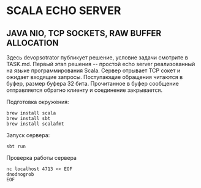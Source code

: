 # SCALA ECHO SERVER
## JAVA NIO, TCP SOCKETS, RAW BUFFER ALLOCATION

Здесь devopsotrator публикует решение, условие задачи смотрите в TASK.md.
Первый этап решения -- простой echo server реализованный на языке программирования Scala. Сервер отрывает TCP сокет и ожидает входящие запросы. Поступающие обращения читаются в буфер, размер буфера 32 бита. Прочитанное в буфер сообщение отправляется обратно клиенту и соединение закрывается.

Подготовка окружения:

```shell
brew install scala
brew install sbt
brew install scalafmt
```

Запуск сервера:
```
sbt run
```

Проверка работы сервера
```shell
nc localhost 4713 << EOF
dnodnogrob
EOF
```

